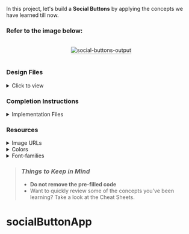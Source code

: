 In this project, let's build a **Social Buttons** by applying the concepts we have learned till now.

### Refer to the image below:

<br/>
<div style="text-align: center;">
<img src="https://assets.ccbp.in/frontend/content/react-js/social-buttons-lg-output.png" alt="social-buttons-output" style="max-width:70%;box-shadow:0 2.8px 2.2px rgba(0, 0, 0, 0.12)">
</div>
<br/>

### Design Files

<details>
<summary>Click to view</summary>

- [Extra Small (Size < 576px), Small (Size >= 576px)](https://assets.ccbp.in/frontend/content/react-js/social-buttons-sm-output-v2.png)
- [Medium (Size >= 768px), Large (Size >= 992px) and Extra Large (Size >= 1200px)](https://assets.ccbp.in/frontend/content/react-js/social-buttons-lg-output.png)
</details>

### Completion Instructions

<details>
<summary>Implementation Files</summary>
<br/>

Use these files to complete the implementation:

- `index.js`
- `index.css`
</details>

### Resources

<details>
<summary>Image URLs</summary>

- [https://assets.ccbp.in/frontend/react-js/social-buttons-bg.png](https://assets.ccbp.in/frontend/react-js/social-buttons-bg.png)
</details>

<details>
<summary>Colors</summary>

<br/>

<div style="background-color: #eab308; width: 150px; padding: 10px; color: white">Hex: #eab308</div>
<div style="background-color: #ffffff; width: 150px; padding: 10px; color: black">Hex: #ffffff</div>
<div style="background-color: #1d4ed8; width: 150px; padding: 10px; color: white">Hex: #1d4ed8</div>
<div style="background-color: #323f4b; width: 150px; padding: 10px; color: white">Hex: #323f4b</div>
</details>

<details>
<summary>Font-families</summary>

- Roboto
- Bree Serif
</details>

> ### _Things to Keep in Mind_
>
> - **Do not remove the pre-filled code**
> - Want to quickly review some of the concepts you’ve been learning? Take a look at the Cheat Sheets.
# socialButtonApp
